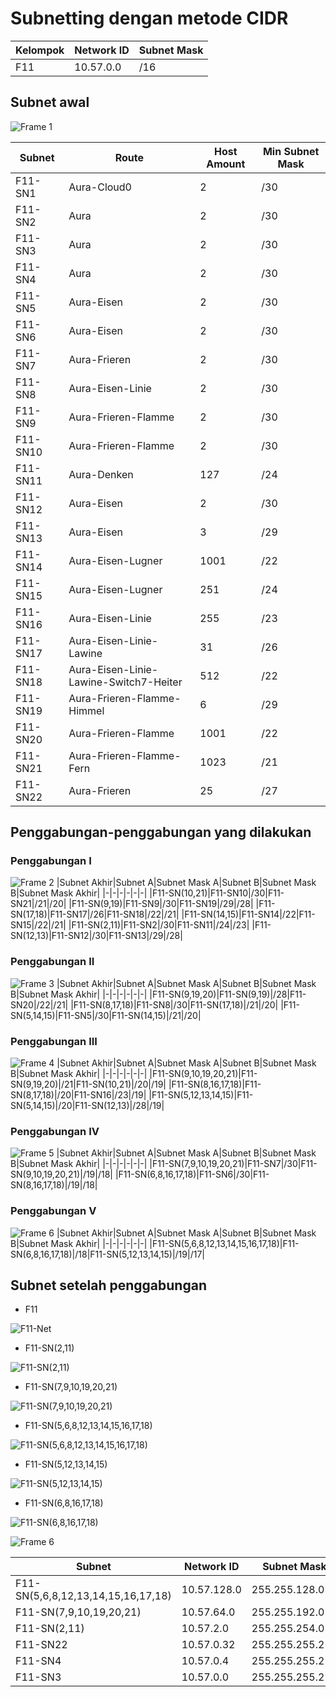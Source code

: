 # Subnetting dengan metode CIDR
|Kelompok|Network ID|Subnet Mask|
|-|-|-|
|F11|10.57.0.0|/16|

## Subnet awal
![Frame 1](https://github.com/ZhafranMZ/Jarkom-Modul-4-F11-2023/assets/63389207/60ee18f3-7f89-4b74-bc4d-7da16a695e74)


|Subnet|Route|Host Amount|Min Subnet Mask|
|-|-|-|-|
|F11-SN1|Aura-Cloud0|2|/30|
|F11-SN2|Aura|2|/30|
|F11-SN3|Aura|2|/30|
|F11-SN4|Aura|2|/30|
|F11-SN5|Aura-Eisen|2|/30|
|F11-SN6|Aura-Eisen|2|/30|
|F11-SN7|Aura-Frieren|2|/30|
|F11-SN8|Aura-Eisen-Linie|2|/30|
|F11-SN9|Aura-Frieren-Flamme|2|/30|
|F11-SN10|Aura-Frieren-Flamme|2|/30|
|F11-SN11|Aura-Denken|127|/24|
|F11-SN12|Aura-Eisen|2|/30|
|F11-SN13|Aura-Eisen|3|/29|
|F11-SN14|Aura-Eisen-Lugner|1001|/22|
|F11-SN15|Aura-Eisen-Lugner|251|/24|
|F11-SN16|Aura-Eisen-Linie|255|/23|
|F11-SN17|Aura-Eisen-Linie-Lawine|31|/26|
|F11-SN18|Aura-Eisen-Linie-Lawine-Switch7-Heiter|512|/22|
|F11-SN19|Aura-Frieren-Flamme-Himmel|6|/29|
|F11-SN20|Aura-Frieren-Flamme|1001|/22|
|F11-SN21|Aura-Frieren-Flamme-Fern|1023|/21|
|F11-SN22|Aura-Frieren|25|/27|


## Penggabungan-penggabungan yang dilakukan

### Penggabungan I
![Frame 2](https://github.com/ZhafranMZ/Jarkom-Modul-4-F11-2023/assets/63389207/ead0c5c0-87f0-45b4-822d-9c751c22b9f3)
|Subnet Akhir|Subnet A|Subnet Mask A|Subnet B|Subnet Mask B|Subnet Mask Akhir|
|-|-|-|-|-|-|
|F11-SN(10,21)|F11-SN10|/30|F11-SN21|/21|/20|
|F11-SN(9,19)|F11-SN9|/30|F11-SN19|/29|/28|
|F11-SN(17,18)|F11-SN17|/26|F11-SN18|/22|/21|
|F11-SN(14,15)|F11-SN14|/22|F11-SN15|/22|/21|
|F11-SN(2,11)|F11-SN2|/30|F11-SN11|/24|/23|
|F11-SN(12,13)|F11-SN12|/30|F11-SN13|/29|/28|

### Penggabungan II
![Frame 3](https://github.com/ZhafranMZ/Jarkom-Modul-4-F11-2023/assets/63389207/e7a58f64-ac84-4236-86bd-1780783f431a)
|Subnet Akhir|Subnet A|Subnet Mask A|Subnet B|Subnet Mask B|Subnet Mask Akhir|
|-|-|-|-|-|-|
|F11-SN(9,19,20)|F11-SN(9,19)|/28|F11-SN20|/22|/21|
|F11-SN(8,17,18)|F11-SN8|/30|F11-SN(17,18)|/21|/20|
|F11-SN(5,14,15)|F11-SN5|/30|F11-SN(14,15)|/21|/20|

### Penggabungan III
![Frame 4](https://github.com/ZhafranMZ/Jarkom-Modul-4-F11-2023/assets/63389207/97676778-d37f-46b0-8be8-957fb32597b2)
|Subnet Akhir|Subnet A|Subnet Mask A|Subnet B|Subnet Mask B|Subnet Mask Akhir|
|-|-|-|-|-|-|
|F11-SN(9,10,19,20,21)|F11-SN(9,19,20)|/21|F11-SN(10,21)|/20|/19|
|F11-SN(8,16,17,18)|F11-SN(8,17,18)|/20|F11-SN16|/23|/19|
|F11-SN(5,12,13,14,15)|F11-SN(5,14,15)|/20|F11-SN(12,13)|/28|/19|

### Penggabungan IV
![Frame 5](https://github.com/ZhafranMZ/Jarkom-Modul-4-F11-2023/assets/63389207/85bf328f-7bef-4f5d-aa55-a779d8d75611)
|Subnet Akhir|Subnet A|Subnet Mask A|Subnet B|Subnet Mask B|Subnet Mask Akhir|
|-|-|-|-|-|-|
|F11-SN(7,9,10,19,20,21)|F11-SN7|/30|F11-SN(9,10,19,20,21)|/19|/18|
|F11-SN(6,8,16,17,18)|F11-SN6|/30|F11-SN(8,16,17,18)|/19|/18|

### Penggabungan V
![Frame 6](https://github.com/ZhafranMZ/Jarkom-Modul-4-F11-2023/assets/63389207/1ddb74d3-8fe2-42d8-b689-880111cc8c1c)
|Subnet Akhir|Subnet A|Subnet Mask A|Subnet B|Subnet Mask B|Subnet Mask Akhir|
|-|-|-|-|-|-|
|F11-SN(5,6,8,12,13,14,15,16,17,18)|F11-SN(6,8,16,17,18)|/18|F11-SN(5,12,13,14,15)|/19|/17|


## Subnet setelah penggabungan
- F11

![F11-Net](https://github.com/ZhafranMZ/Jarkom-Modul-4-F11-2023/assets/63389207/fbd6ca7f-364e-4501-a347-3d7b007b6689)

- F11-SN(2,11)

![F11-SN(2,11)](https://github.com/ZhafranMZ/Jarkom-Modul-4-F11-2023/assets/63389207/37b1eb2a-08d8-407d-8b56-00a204bfa878)

- F11-SN(7,9,10,19,20,21)

![F11-SN(7,9,10,19,20,21)](https://github.com/ZhafranMZ/Jarkom-Modul-4-F11-2023/assets/63389207/6699ade1-fb01-4d1c-9e91-67b1e47e8003)

- F11-SN(5,6,8,12,13,14,15,16,17,18)

![F11-SN(5,6,8,12,13,14,15,16,17,18)](https://github.com/ZhafranMZ/Jarkom-Modul-4-F11-2023/assets/63389207/3e1e4fef-1118-4518-934d-47a4a9a44bb7)

- F11-SN(5,12,13,14,15)

![F11-SN(5,12,13,14,15)](https://github.com/ZhafranMZ/Jarkom-Modul-4-F11-2023/assets/63389207/ee616155-74fd-4257-b372-96a77a0960e3)

- F11-SN(6,8,16,17,18)

![F11-SN(6,8,16,17,18)](https://github.com/ZhafranMZ/Jarkom-Modul-4-F11-2023/assets/63389207/ba385182-d814-437a-a8a3-9ddf8149725d)

![Frame 6](https://github.com/ZhafranMZ/Jarkom-Modul-4-F11-2023/assets/63389207/1ddb74d3-8fe2-42d8-b689-880111cc8c1c)

|Subnet|Network ID|Subnet Mask|CIDR|Broadcast|
|-|-|-|-|-|
|F11-SN(5,6,8,12,13,14,15,16,17,18)|10.57.128.0|255.255.128.0|/17|10.57.255.255|
|F11-SN(7,9,10,19,20,21)|10.57.64.0|255.255.192.0|/18|10.57.127.255|
|F11-SN(2,11)|10.57.2.0|255.255.254.0|/23|10.57.3.255|
|F11-SN22|10.57.0.32|255.255.255.224|/27|10.57.0.63|
|F11-SN4|10.57.0.4|255.255.255.252|/30|10.57.0.7|
|F11-SN3|10.57.0.0|255.255.255.252|/30|10.57.0.3|
